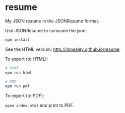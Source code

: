 # resume
My JSON resume in the JSONResume format.

Use JSONResume to consume the json:

```bash
npm install
```

See the HTML version: http://jmoseley.github.io/resume

To export (to HTML):

```bash
# html
npm run html

# PDF
npm run pdf
```

To export (to PDF):

`open index.html` and print to PDF.
